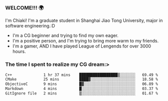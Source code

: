 ### WELCOME!!! 🌍

I'm Chiaki! I'm a graduate student in Shanghai Jiao Tong University, major in software engineering.:D

-  I'm a CG beginner and trying to find my own eager. 
-  I'm a positive person, and I'm trying to bring more warm to my friends.
-  I'm a gamer, AND I have played League of Lengends for over 3000 hours.


### The time I spent to realize my CG dream:>
<!--START_SECTION:waka-->

```txt
C++              1 hr 37 mins    █████████████████▒░░░░░░░   69.49 %
CMake            25 mins         ████▓░░░░░░░░░░░░░░░░░░░░   18.58 %
ObjectiveC       9 mins          █▓░░░░░░░░░░░░░░░░░░░░░░░   06.89 %
Markdown         4 mins          █░░░░░░░░░░░░░░░░░░░░░░░░   03.37 %
GitIgnore file   2 mins          ▒░░░░░░░░░░░░░░░░░░░░░░░░   01.67 %
```

<!--END_SECTION:waka-->

<!--
**Chiaki-meow/Chiaki-meow** is a ✨ _special_ ✨ repository because its `README.md` (this file) appears on your GitHub profile.

Here are some ideas to get you started:

- 🔭 I’m currently working on ...
- 🌱 I’m currently learning ...
- 👯 I’m looking to collaborate on ...
- 🤔 I’m looking for help with ...
- 💬 Ask me about ...
- 📫 How to reach me: ...
- 😄 Pronouns: ...
- ⚡ Fun fact: ...
-->
